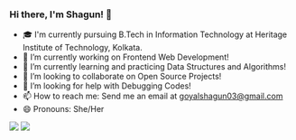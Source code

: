 ### Hi there, I'm Shagun! 👋

- 🎓 I'm currently pursuing B.Tech in Information Technology at Heritage Institute of Technology, Kolkata.
- 🔭 I’m currently working on Frontend Web Development!
- 🌱 I’m currently learning and practicing Data Structures and Algorithms!
- 👯 I’m looking to collaborate on Open Source Projects!
- 🤔 I’m looking for help with Debugging Codes!
- 📫 How to reach me: Send me an email at goyalshagun03@gmail.com
- 😄 Pronouns: She/Her

<img src="https://github-readme-stats.vercel.app/api?username=Shagun20-03&&show_icons=true&title_color=fffff&icon_color=bb2acf&text_color=daf7dc&bg_color=151510">
<img src="https://github-readme-streak-stats.herokuapp.com/?user=Shagun20-03&&show_icons=true&title_color=fffff&icon_color=bb2acf&text_color=daf7dc&bg_color=151510">
